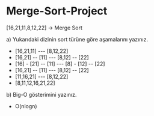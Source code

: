 # Merge-Sort-Project
[16,21,11,8,12,22] -> Merge Sort

a) Yukarıdaki dizinin sort türüne göre aşamalarını yazınız.
 
 - [16,21,11] --- [8,12,22]
 - [16,21] -- [11] --- [8,12] -- [22]
 - [16] - [21] -- [11] --- [8] - [12] -- [22]
 - [16,21] -- [11] --- [8,12] -- [22]
 - [11,16,21] --- [8,12,22]
 - [8,11,12,16,21,22]

b) Big-O gösterimini yazınız.

- O(nlogn)